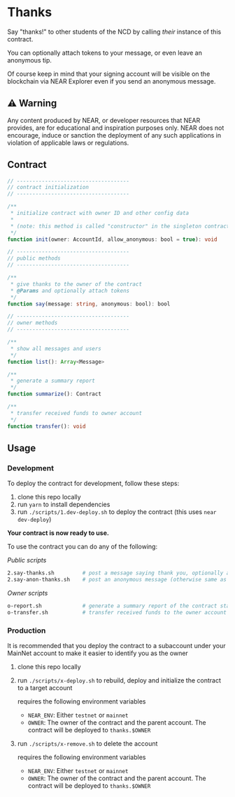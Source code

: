 # Thanks

Say "thanks!" to other students of the NCD by calling _their_ instance of this contract.

You can optionally attach tokens to your message, or even leave an anonymous tip.

Of course keep in mind that your signing account will be visible on the blockchain via NEAR Explorer even if you send an anonymous message.

## ⚠️ Warning

Any content produced by NEAR, or developer resources that NEAR provides, are for educational and inspiration purposes only.  NEAR does not encourage, induce or sanction the deployment of any such applications in violation of applicable laws or regulations.

## Contract

```ts
// ------------------------------------
// contract initialization
// ------------------------------------

/**
 * initialize contract with owner ID and other config data
 *
 * (note: this method is called "constructor" in the singleton contract code)
 */
function init(owner: AccountId, allow_anonymous: bool = true): void

// ------------------------------------
// public methods
// ------------------------------------

/**
 * give thanks to the owner of the contract
 * @Params and optionally attach tokens
 */
function say(message: string, anonymous: bool): bool

// ------------------------------------
// owner methods
// ------------------------------------

/**
 * show all messages and users
 */
function list(): Array<Message>

/**
 * generate a summary report
 */
function summarize(): Contract

/**
 * transfer received funds to owner account
 */
function transfer(): void
```


## Usage

### Development

To deploy the contract for development, follow these steps:

1. clone this repo locally
2. run `yarn` to install dependencies
3. run `./scripts/1.dev-deploy.sh` to deploy the contract (this uses `near dev-deploy`)

**Your contract is now ready to use.**

To use the contract you can do any of the following:

_Public scripts_

```sh
2.say-thanks.sh         # post a message saying thank you, optionally attaching NEAR tokens
2.say-anon-thanks.sh    # post an anonymous message (otherwise same as above)
```

_Owner scripts_

```sh
o-report.sh             # generate a summary report of the contract state
o-transfer.sh           # transfer received funds to the owner account
```

### Production

It is recommended that you deploy the contract to a subaccount under your MainNet account to make it easier to identify you as the owner

1. clone this repo locally
2. run `./scripts/x-deploy.sh` to rebuild, deploy and initialize the contract to a target account

   requires the following environment variables
   - `NEAR_ENV`: Either `testnet` or `mainnet`
   - `OWNER`: The owner of the contract and the parent account.  The contract will be deployed to `thanks.$OWNER`

3. run `./scripts/x-remove.sh` to delete the account

   requires the following environment variables
   - `NEAR_ENV`: Either `testnet` or `mainnet`
   - `OWNER`: The owner of the contract and the parent account.  The contract will be deployed to `thanks.$OWNER`
